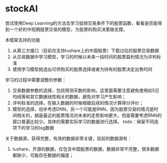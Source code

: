 # stockAI
尝试使用Deep Learning的方法去学习低频交易条件下的股票函数，看看是否能得到一个好的中短期股票交易的模型，为股票的购买决策做支撑。

本框架支持的功能
1. 从第三方接口（目前仅支持tushare上的中国股票）下载过往的股票交易数据
2. 从交易数据中学习模型，学习的时候以未来一段时间的股票盈利情况为评判标准
3. 使用学习模型挑选出可供购买的股票选择或者为持有的股票决定出售时间

学习的过程中需要调整的参数：
1. 交易数据参数的选择，包括预测天数的影响，这里面需要注意避免使用如5日均线等和其它数据线性相关的数据，避免对学习产生影响；
2. 评判标准的选择，在输入数据的时候根据后续的情况计算得分评价；
3. 模型的选择，初步考虑DNN，另一个可能是RNN，因为股票交易的情况是时间相关的，越是最近的股票情况对未来的走势影响更大，但是需要考虑RNN的窗口普遍比较少。具体的需要实际学习的数据进行选择。 todo：保留不同选项下的学习的log数据

关于数据源，获得完整，有效的数据非常关键，目前的数据源有：
1. tushare，开源的数据，仅包含中国股票的数据，数据非常不完整，很多数据都缺少，可能存在数据的偏差；

